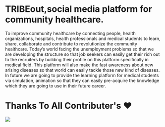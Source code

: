 # TRIBEout,social media platform for community healthcare.
To improve community healthcare by connecting people, health organizations, hospitals, health professionals and medical students to learn, share, collaborate and contribute to revolutionize the community healthcare. Today’s world facing the unemployment problems so that we are developing the structure so that job seekers can easily get their rich out to the recruiters by building their profile on this platform specifically in medical field. This platform will also make the fast awareness about new arising diseases so that world  can easily tackle those new kind of diseases. In future we are going to provide the learning platform for medical students via simulation, animation so that they can easily pre-acquire the knowledge which they are going to use in their future career.
# Thanks To All Contributer's  ❤️
<a href="https://github.com/datta-magar/tribeout-social-media/graphs/contributors">
  <img src="https://contrib.rocks/image?repo=datta-magar/tribeout-social-media" />
</a>
